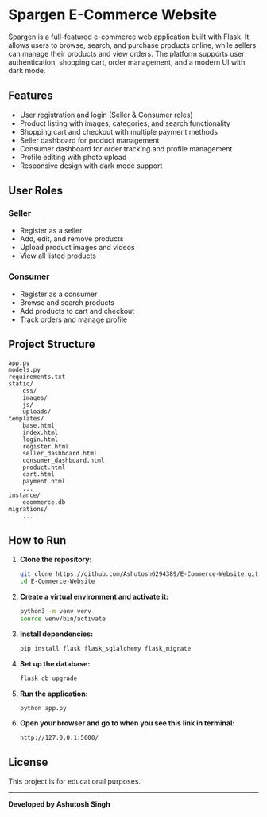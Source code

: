 # Spargen E-Commerce Website

Spargen is a full-featured e-commerce web application built with Flask. It allows users to browse, search, and purchase products online, while sellers can manage their products and view orders. The platform supports user authentication, shopping cart, order management, and a modern UI with dark mode.

## Features

- User registration and login (Seller & Consumer roles)
- Product listing with images, categories, and search functionality
- Shopping cart and checkout with multiple payment methods
- Seller dashboard for product management
- Consumer dashboard for order tracking and profile management
- Profile editing with photo upload
- Responsive design with dark mode support

## User Roles

### Seller
- Register as a seller
- Add, edit, and remove products
- Upload product images and videos
- View all listed products

### Consumer
- Register as a consumer
- Browse and search products
- Add products to cart and checkout
- Track orders and manage profile

## Project Structure

```
app.py
models.py
requirements.txt
static/
    css/
    images/
    js/
    uploads/
templates/
    base.html
    index.html
    login.html
    register.html
    seller_dashboard.html
    consumer_dashboard.html
    product.html
    cart.html
    payment.html
    ...
instance/
    ecommerce.db
migrations/
    ...
```

## How to Run

1. **Clone the repository:**
   ```sh
   git clone https://github.com/Ashutosh6294389/E-Commerce-Website.git
   cd E-Commerce-Website
   ```

2. **Create a virtual environment and activate it:**
   ```sh
   python3 -m venv venv
   source venv/bin/activate
   ```

3. **Install dependencies:**
   ```sh
   pip install flask flask_sqlalchemy flask_migrate
   ```

4. **Set up the database:**
   ```sh
   flask db upgrade
   ```

5. **Run the application:**
   ```sh
   python app.py
   ```

6. **Open your browser and go to when  you see this link in terminal:**
   ```
   http://127.0.0.1:5000/
   ```


## License

This project is for educational purposes.

---

**Developed by Ashutosh Singh**